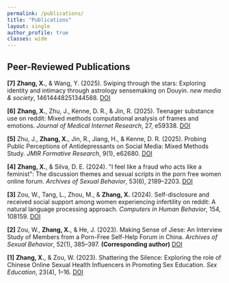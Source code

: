```yaml
---
permalink: /publications/
title: "Publications"
layout: single
author_profile: true
classes: wide
---
```


## Peer-Reviewed Publications

**[7]** **Zhang, X.**, & Wang, Y. (2025). Swiping through the stars: Exploring identity and intimacy through astrology sensemaking on Douyin. *new media & society*, 14614448251344588. [DOI](https://doi.org/10.1177/14614448251344588)

**[6]** **Zhang, X.**, Zhu, J., Kenne, D. R., & Jin, R. (2025). Teenager substance use on reddit: Mixed methods computational analysis of frames and emotions. *Journal of Medical Internet Research*, 27, e59338. [DOI](https://doi.org/10.2196/59338)

**[5]** Zhu, J., **Zhang, X.**, Jin, R., Jiang, H., & Kenne, D. R. (2025). Probing Public Perceptions of Antidepressants on Social Media: Mixed Methods Study. *JMIR Formative Research*, 9(1), e62680. [DOI](https://doi.org/10.2196/62680)

**[4]** **Zhang, X.**, & Silva, D. E. (2024). "I feel like a fraud who acts like a feminist": The discussion themes and sexual scripts in the porn free women online forum. *Archives of Sexual Behavior*, 53(6), 2189–2203. [DOI](https://doi.org/10.1007/s10508-024-02826-4)

**[3]** Zou, W., Tang, L., Zhou, M., & **Zhang, X.** (2024). Self-disclosure and received social support among women experiencing infertility on reddit: A natural language processing approach. *Computers in Human Behavior*, 154, 108159. [DOI](https://doi.org/10.1016/j.chb.2024.108159)

**[2]** Zou, W., **Zhang, X.**, & He, J. (2023). Making Sense of Jiese: An Interview Study of Members from a Porn-Free Self-Help Forum in China. *Archives of Sexual Behavior*, 52(1), 385–397. **(Corresponding author)** [DOI](https://doi.org/10.1007/s10508-022-02300-8)

**[1]** **Zhang, X.**, & Zou, W. (2023). Shattering the Silence: Exploring the role of Chinese Online Sexual Health Influencers in Promoting Sex Education. *Sex Education*, 23(4), 1–16. [DOI](https://doi.org/10.1080/14681811.2023.2199325)

